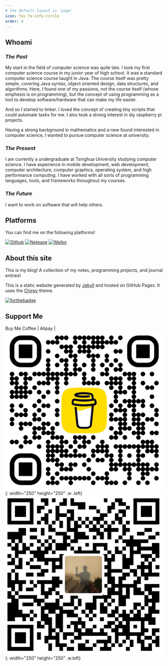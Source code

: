 ```yaml
---
# the default layout is 'page'
icon: fas fa-info-circle
order: 4
---
```

## Whoami

### *The Past*
My start in the field of computer science was quite late. I took my first computer science course in my junior year of high school. It was a standard computer science course taught in Java. The course itself was pretty simple, covering Java syntax, object oriented design, data structures, and algorithms. Here, I found one of my passions, not the course itself (whose emphesis is on programming), but the concept of using programming as a tool to develop software/hardware that can make my life easier. 

And so I started to tinker. I loved the concept of creating tiny scripts that could automate tasks for me. I also took a strong interest in diy raspberry pi projects. 

Having a strong background in mathematics and a new found interested in computer science, I wanted to pursue computer science at university.

### *The Present*
I am currently a undergraduate at Tsinghua University studying computer science. I have experience in mobile development, web development, computer architecture, computer graphics, operating system, and high performance computing. I have worked with all sorts of programming languages, tools, and frameworks throughout my courses. 

### *The Future*
I want to work on software that will help others.

## Platforms
You can find me on the following platforms!

[![Github](https://img.shields.io/badge/dynamic/json?label=GitHub%20Followers&query=%24.data.totalSubs&url=https%3A%2F%2Fapi.spencerwoo.com%2Fsubstats%2F%3Fsource%3Dgithub%26queryKey%3Dakacoder404&labelColor=282c34&color=181717&logo=github&longCache=true)](https://github.com/AkaCoder404)
[![Netease](https://img.shields.io/badge/dynamic/json?label=%E7%BD%91%E6%98%93%E4%BA%91&query=%24.data.totalSubs&suffix=%20%E7%B2%89%E4%B8%9D&url=https%3A%2F%2Fapi.spencerwoo.com%2Fsubstats%2F%3Fsource%3DneteaseMusic%26queryKey%3D3277366464&labelColor=282c34&color=181717)](https://music.163.com/#/user/home?id=3277366464)
[![Weibo](https://img.shields.io/badge/dynamic/json?label=%E5%BE%AE%E5%8D%9A%E5%85%B3%E6%B3%A8&query=%24.data.totalSubs&url=https%3A%2F%2Fapi.spencerwoo.com%2Fsubstats%2F%3Fsource%3Dweibo%26queryKey%3D7725080699&labelColor=282c34&color=181717&logo=sina-weibo&longCache=true)](https://weibo.com/u/7725080699)

## About this site
This is my blog! A collection of my notes, programming projects, and journal entries!

This is a static website generated by [Jekyll](https://jekyllrb.com/) and hosted on GitHub Pages. It uses the [Chirpy](https://github.com/cotes2020/jekyll-theme-chirpy) theme.


[![forthebadge](https://forthebadge.com/images/badges/built-with-love.svg)](https://forthebadge.com)

## Support Me 
Buy Me Coffee | Alipay | 
<br>
![Buy Me Coffee](../assets/qr/../img/qr/bmc_qr.png){: width="250" height="250" .w .left}
![Alipay](../assets/qr/../img/qr/alipay_qr.jpg){: width="250" height="250" .w.left}

